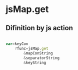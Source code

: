 # jsMap.get

## Difinition by js action

```js.js

var=keyCon
	?func=jsMap.get
		&mapConString
		&separatorString
		&keyString
```



